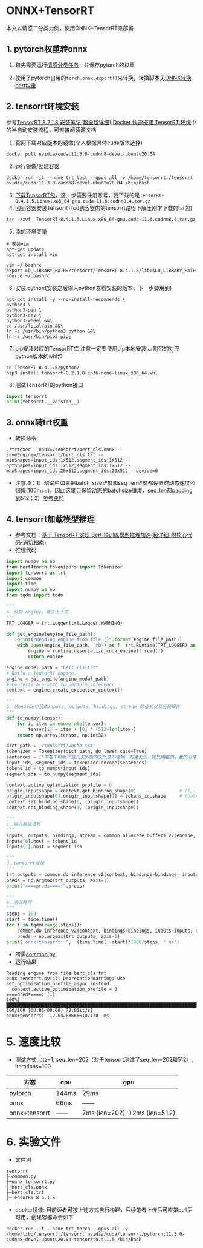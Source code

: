 # ONNX+TensorRT
本文以情感二分类为例，使用ONNX+TensorRT来部署

## 1. pytorch权重转onnx
1. 首先需要运行[情感分类任务](https://github.com/Tongjilibo/bert4torch/blob/master/examples/sentence_classfication/task_sentiment_classification.py)，并保存pytorch的权重

2. 使用了pytorch自带的`torch.onnx.export()`来转换，转换脚本见[ONNX转换bert权重](https://github.com/Tongjilibo/bert4torch/blob/master/examples/serving/task_bert_cls_onnx.py)

## 2. tensorrt环境安装
参考[TensorRT 8.2.1.8 安装笔记(超全超详细)|Docker 快速搭建 TensorRT 环境](https://zhuanlan.zhihu.com/p/446477459)中的半自动安装流程，可直接阅读源文档

1. 官网下载对应版本的镜像(个人根据具体cuda版本选择) 
```shell
docker pull nvidia/cuda:11.3.0-cudnn8-devel-ubuntu20.04
```
2. 运行镜像/创建容器
```shell
docker run -it --name trt_test --gpus all -v /home/tensorrt:/tensorrt nvidia/cuda:11.3.0-cudnn8-devel-ubuntu20.04 /bin/bash
```
3. [下载TensorRT包](https://developer.nvidia.com/zh-cn/tensorrt)，这一步需要注册账号，我下载的是`TensorRT-8.4.1.5.Linux.x86_64-gnu.cuda-11.6.cudnn8.4.tar.gz`
4. 回到容器安装TensorRT(cd到容器内的tensorrt路径下解压刚才下载的tar包)
```shell
tar -zxvf  TensorRT-8.4.1.5.Linux.x86_64-gnu.cuda-11.6.cudnn8.4.tar.gz
```
5. 添加环境变量
```
# 安装vim
apt-get update
apt-get install vim

vim ~/.bashrc
export LD_LIBRARY_PATH=/tensorrt/TensorRT-8.4.1.5/lib:$LD_LIBRARY_PATH
source ~/.bashrc
```
6. 安装 python(安装之后输入python查看安装的版本，下一步要用到)
```shell
apt-get install -y --no-install-recommends \
python3 \
python3-pip \
python3-dev \
python3-wheel &&\
cd /usr/local/bin &&\
ln -s /usr/bin/python3 python &&\
ln -s /usr/bin/pip3 pip;
```
7. pip安装对应的TensorRT库
注意一定要使用pip本地安装tar附带的对应python版本的whl包
```shell
cd TensorRT-8.4.1.5/python/
pip3 install tensorrt-8.2.1.8-cp36-none-linux_x86_64.whl
```
8. 测试TensorRT的python接口
```python
import tensorrt
print(tensorrt.__version__)
```

## 3. onnx转trt权重
- 转换命令
```shell
./trtexec --onnx=/tensorrt/bert_cls.onnx --saveEngine=/tensorrt/bert_cls.trt --minShapes=input_ids:1x512,segment_ids:1x512 --optShapes=input_ids:1x512,segment_ids:1x512 --maxShapes=input_ids:20x512,segment_ids:20x512 --device=0
```
- 注意项：1）测试中如果把batch_size维度和seq_len维度都设置成动态速度会很慢(100ms+)，因此这里只保留动态的batchsize维度，seq_len都padding到512；2）[参考资料](https://github.com/NVIDIA/TENSORRT/issues/976)

## 4. tensorrt加载模型推理
- 参考文档：[基于 TensorRT 实现 Bert 预训练模型推理加速(超详细-附核心代码-避坑指南)](https://zhuanlan.zhihu.com/p/446477075)
- 推理代码
```python
import numpy as np
from bert4torch.tokenizers import Tokenizer
import tensorrt as trt
import common
import time
import numpy as np
from tqdm import tqdm

"""
a、获取 engine，建立上下文
"""
TRT_LOGGER = trt.Logger(trt.Logger.WARNING)

def get_engine(engine_file_path):
    print("Reading engine from file {}".format(engine_file_path))
    with open(engine_file_path, "rb") as f, trt.Runtime(TRT_LOGGER) as runtime:
        engine = runtime.deserialize_cuda_engine(f.read())
        return engine

engine_model_path = "bert_cls.trt"
# Build a TensorRT engine.
engine = get_engine(engine_model_path)
# Contexts are used to perform inference.
context = engine.create_execution_context()

"""
b、从engine中获取inputs, outputs, bindings, stream 的格式以及分配缓存
"""
def to_numpy(tensor):
    for i, item in enumerate(tensor):
        tensor[i] = item + [0] * (512-len(item))
    return np.array(tensor, np.int32)

dict_path = '/tensorrt/vocab.txt'
tokenizer = Tokenizer(dict_path, do_lower_case=True)
sentences = ['你在干嘛呢？这几天外面的天气真不错啊，万里无云，阳光明媚的，我的心情也特别的好，我特别想出门去转转呢。你在干嘛呢？这几天外面的天气真不错啊，万里无云，阳光明媚的，我的心情也特别的好，我特别想出门去转转呢。你在干嘛呢？这几天外面的天气真不错啊，万里无云，阳光明媚的，我的心情也特别的好，我特别想出门去转转呢。你在干嘛呢？这几天外面的天气真不错啊，万里无云，阳光明媚的，我的心情也特别的好，我特别想出门。']
input_ids, segment_ids = tokenizer.encode(sentences)
tokens_id = to_numpy(input_ids)
segment_ids = to_numpy(segment_ids)

context.active_optimization_profile = 0
origin_inputshape = context.get_binding_shape(0)                # (1,-1) 
origin_inputshape[0],origin_inputshape[1] = tokens_id.shape     # (batch_size, max_sequence_length)
context.set_binding_shape(0, (origin_inputshape))               
context.set_binding_shape(1, (origin_inputshape))

"""
c、输入数据填充
"""
inputs, outputs, bindings, stream = common.allocate_buffers_v2(engine, context)
inputs[0].host = tokens_id
inputs[1].host = segment_ids

"""
d、tensorrt推理
"""
trt_outputs = common.do_inference_v2(context, bindings=bindings, inputs=inputs, outputs=outputs, stream=stream)
preds = np.argmax(trt_outputs, axis=1)
print("====preds====:",preds)

"""
e、测试耗时
"""
steps = 100
start = time.time()
for i in tqdm(range(steps)):
    common.do_inference_v2(context, bindings=bindings, inputs=inputs, outputs=outputs, stream=stream)
    preds = np.argmax(trt_outputs, axis=1)
print('onnx+tensorrt: ',  (time.time()-start)*1000/steps, ' ms')
```

- 所需[common.py](https://github.com/NVIDIA/TensorRT/blob/96e23978cd6e4a8fe869696d3d8ec2b47120629b/samples/python/common.py)
- 运行结果
```shell
Reading engine from file bert_cls.trt
onnx_tensorrt.py:44: DeprecationWarning: Use set_optimization_profile_async instead.
  context.active_optimization_profile = 0
====preds====: [1]
100%|██████████████████████████████████████████████████████████████████████████| 100/100 [00:01<00:00, 79.81it/s]
onnx+tensorrt:  12.542836666107178  ms
```

# 5. 速度比较
- 测试方式: btz=1, seq_len=202（对于tensorrt测试了seq_len=202和512）, iterations=100

| 方案 | cpu | gpu |
|----|----|----|
|pytorch|144ms|29ms|
|onnx|66ms|——|
|onnx+tensorrt|——|7ms (len=202), 12ms (len=512)|

# 6. 实验文件
- 文件树
```shell
tensorrt
├─common.py
├─onnx_tensorrt.py
├─bert_cls.onnx
├─bert_cls.trt
├─TensorRT-8.4.1.5
```
- docker镜像: 目前读者可按上述方式自行构建，后续笔者上传后可直接pull后可用，创建容器命令如下
```shell
docker run -it --name trt_torch --gpus all -v /home/libo/tensorrt:/tensorrt nvidia/cuda/tensorrt/pytorch:11.3.0-cudnn8-devel-ubuntu20.04-tensorrt8.4.1.5 /bin/bash
```